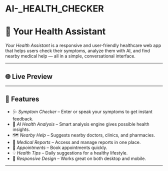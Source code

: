 # AI-_HEALTH_CHECKER
# 🏥 Your Health Assistant

*Your Health Assistant* is a responsive and user-friendly healthcare web app that helps users check their symptoms, analyze them with AI, and find nearby medical help — all in a simple, conversational interface.

---

## 🌐 Live Preview

---

## 🚀 Features

- 🩺 *Symptom Checker* – Enter or speak your symptoms to get instant feedback.
- 🧠 *AI Health Analysis* – Smart analysis engine gives possible health insights.
- 🗺 *Nearby Help* – Suggests nearby doctors, clinics, and pharmacies.
- 📁 *Medical Reports* – Access and manage reports in one place.
- 📆 *Appointments* – Book appointments quickly.
- 💡 *Health Tips* – Daily suggestions for a healthy lifestyle.
- 📱 *Responsive Design* – Works great on both desktop and mobile.

---
